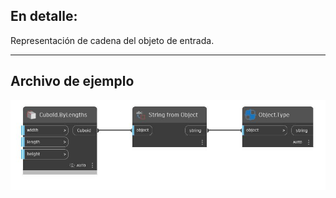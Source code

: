 ## En detalle:
Representación de cadena del objeto de entrada.
___
## Archivo de ejemplo

![String from Object](./CoreNodeModels.FromObject_img.jpg)

